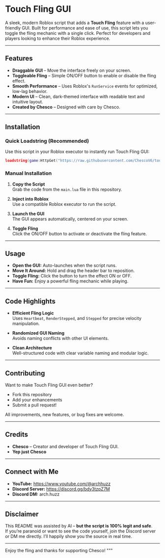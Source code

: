 # Touch Fling GUI

A sleek, modern Roblox script that adds a **Touch Fling** feature with a user-friendly GUI. Built for performance and ease of use, this script lets you toggle the fling mechanic with a single click. Perfect for developers and players looking to enhance their Roblox experience.

---

## Features

- **Draggable GUI** – Move the interface freely on your screen.  
- **Toggleable Fling** – Simple ON/OFF button to enable or disable the fling effect.  
- **Smooth Performance** – Uses Roblox's `RunService` events for optimized, low-lag behavior.  
- **Modern UI** – Clean, dark-themed interface with readable text and intuitive layout.  
- **Created by Chesco** – Designed with care by Chesco.  

---

## Installation

### Quick Loadstring (Recommended)

Use this script in your Roblox executor to instantly run Touch Fling GUI:
```lua
loadstring(game:HttpGet("https://raw.githubusercontent.com/ChescoV6/touch-fling-gui/refs/heads/main/main.lua"))()
```
### Manual Installation

1. **Copy the Script**  
   Grab the code from the `main.lua` file in this repository.

2. **Inject into Roblox**  
   Use a compatible Roblox executor to run the script.

3. **Launch the GUI**  
   The GUI appears automatically, centered on your screen.

4. **Toggle Fling**  
   Click the ON/OFF button to activate or deactivate the fling feature.

---

## Usage

- **Open the GUI:** Auto-launches when the script runs.  
- **Move It Around:** Hold and drag the header bar to reposition.  
- **Toggle Fling:** Click the button to turn the effect ON or OFF.  
- **Have Fun:** Enjoy a powerful fling mechanic while playing.  

---

## Code Highlights

- **Efficient Fling Logic**  
  Uses `Heartbeat`, `RenderStepped`, and `Stepped` for precise velocity manipulation.
  
- **Randomized GUI Naming**  
  Avoids naming conflicts with other UI elements.

- **Clean Architecture**  
  Well-structured code with clear variable naming and modular logic.

---

## Contributing

Want to make Touch Fling GUI even better?

- Fork this repository  
- Add your enhancements  
- Submit a pull request!  

All improvements, new features, or bug fixes are welcome.

---

## Credits

- **Chesco** – Creator and developer of Touch Fling GUI.  
- **Yep just Chesco**
---

## Connect with Me

- **YouTube:** https://www.youtube.com/@archhuzz
- **Discord Server:** https://discord.gg/bdy3tzpZ7M  
- **Discord DM:** arch.huzz  

---

## Disclaimer

This README was assisted by AI – **but the script is 100% legit and safe**.  
If you’re paranoid or want to see the code yourself, join the Discord server or DM me directly. I’ll happily show you the source in real time.

---

Enjoy the fling and thanks for supporting Chesco!
"""
